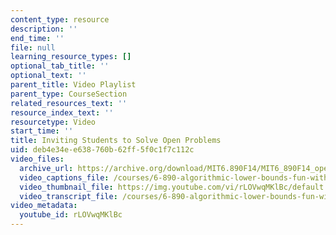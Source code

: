 ```yaml
---
content_type: resource
description: ''
end_time: ''
file: null
learning_resource_types: []
optional_tab_title: ''
optional_text: ''
parent_title: Video Playlist
parent_type: CourseSection
related_resources_text: ''
resource_index_text: ''
resourcetype: Video
start_time: ''
title: Inviting Students to Solve Open Problems
uid: deb4e34e-e638-760b-62ff-5f0c1f7c112c
video_files:
  archive_url: https://archive.org/download/MIT6.890F14/MIT6_890F14_open_problems_300k.mp4
  video_captions_file: /courses/6-890-algorithmic-lower-bounds-fun-with-hardness-proofs-fall-2014/70a0fd7b5ff95a11809156f866625174_rLOVwqMKlBc.vtt
  video_thumbnail_file: https://img.youtube.com/vi/rLOVwqMKlBc/default.jpg
  video_transcript_file: /courses/6-890-algorithmic-lower-bounds-fun-with-hardness-proofs-fall-2014/9e13fab037500b20c349eb1b9b1f8039_rLOVwqMKlBc.pdf
video_metadata:
  youtube_id: rLOVwqMKlBc
---
```

